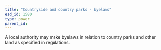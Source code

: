 ```yaml
---
title: "Countryside and country parks - byelaws"
esd_id: 1580
type: power
parent_id:  
---
```


A local authority may make byelaws in relation to country parks and other land as specified in regulations.


